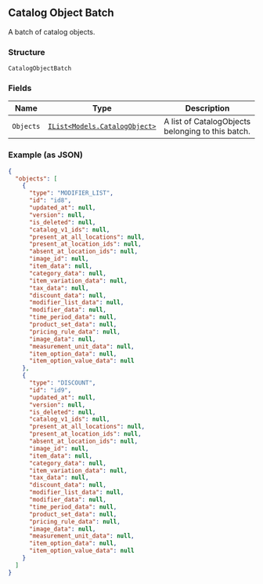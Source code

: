 ## Catalog Object Batch

A batch of catalog objects.

### Structure

`CatalogObjectBatch`

### Fields

| Name | Type | Description |
|  --- | --- | --- |
| `Objects` | [`IList<Models.CatalogObject>`](/doc/models/catalog-object.md) | A list of CatalogObjects belonging to this batch. |

### Example (as JSON)

```json
{
  "objects": [
    {
      "type": "MODIFIER_LIST",
      "id": "id8",
      "updated_at": null,
      "version": null,
      "is_deleted": null,
      "catalog_v1_ids": null,
      "present_at_all_locations": null,
      "present_at_location_ids": null,
      "absent_at_location_ids": null,
      "image_id": null,
      "item_data": null,
      "category_data": null,
      "item_variation_data": null,
      "tax_data": null,
      "discount_data": null,
      "modifier_list_data": null,
      "modifier_data": null,
      "time_period_data": null,
      "product_set_data": null,
      "pricing_rule_data": null,
      "image_data": null,
      "measurement_unit_data": null,
      "item_option_data": null,
      "item_option_value_data": null
    },
    {
      "type": "DISCOUNT",
      "id": "id9",
      "updated_at": null,
      "version": null,
      "is_deleted": null,
      "catalog_v1_ids": null,
      "present_at_all_locations": null,
      "present_at_location_ids": null,
      "absent_at_location_ids": null,
      "image_id": null,
      "item_data": null,
      "category_data": null,
      "item_variation_data": null,
      "tax_data": null,
      "discount_data": null,
      "modifier_list_data": null,
      "modifier_data": null,
      "time_period_data": null,
      "product_set_data": null,
      "pricing_rule_data": null,
      "image_data": null,
      "measurement_unit_data": null,
      "item_option_data": null,
      "item_option_value_data": null
    }
  ]
}
```

